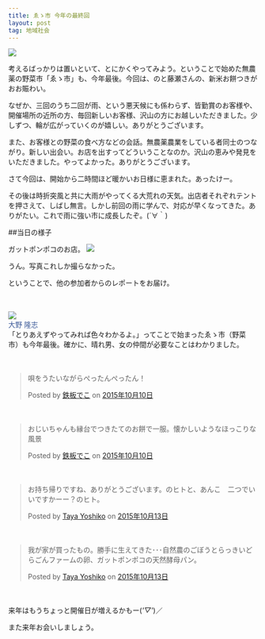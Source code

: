 ```yaml
---
title: ゑゝ市 今年の最終回
layout: post
tag: 地域社会
---
```

<a href="https://www.facebook.com/photo.php?fbid=521194988040884&set=pcb.521195111374205&type=3&theater"><img src="https://c1.staticflickr.com/1/747/22001537318_743c8667fc.jpg"></a><br>

考えるばっかりは置いといて、とにかくやってみよう。ということで始めた無農薬の野菜市「ゑゝ市」も、今年最後。今回は、のと藤瀬さんの、新米お餅つきがおお賑わい。

なぜか、三回のうち二回が雨、という悪天候にも係わらず、皆勤賞のお客様や、開催場所の近所の方、毎回新しいお客様、沢山の方にお越しいただきました。少しずつ、輪が広がっていくのが嬉しい。ありがとうございます。

また、お客様との野菜の食べ方などの会話。無農薬農業をしている者同士のつながり。新しい出会い。お店を出すってどういうことなのか。沢山の恵みや発見をいただきました。やってよかった。ありがとうございます。

さて今回は、開始から二時間ほど暖かいお日様に恵まれた。あったけー。

その後は時折突風と共に大雨がやってくる大荒れの天気。出店者それぞれテントを押さえて、しばし無言。しかし前回の雨に学んで、対応が早くなってきた。ありがたい。これで雨に強い市に成長したぞ。(´∀｀)


##当日の様子

ガットポンポコのお店。
![](https://c2.staticflickr.com/6/5640/21912028339_2939b3a594.jpg)

うん。写真これしか撮らなかった。

ということで、他の参加者からのレポートをお届け。

　

<div style="font-size: 14px;width: 500px;">
<a href="https://www.facebook.com/photo.php?fbid=521194988040884&set=pcb.521195111374205&type=3&theater"><img src="https://c2.staticflickr.com/6/5755/22001363278_4c5f5a238b.jpg"></a><br>
<a style="color:#3B5998;text-decoration:none;" href="https://www.facebook.com/noracracy/posts/521195111374205?pnref=story">大野 隆志</a><br>
「とりあえずやってみれば色々わかるよ。」ってことで始まったゑゝ市（野菜市）も今年最後。確かに、晴れ男、女の仲間が必要なことはわかりました。
</div>

　

<div id="fb-root"></div><script>(function(d, s, id) {  var js, fjs = d.getElementsByTagName(s)[0];  if (d.getElementById(id)) return;  js = d.createElement(s); js.id = id;  js.src = "//connect.facebook.net/ja_KS/sdk.js#xfbml=1&version=v2.3";  fjs.parentNode.insertBefore(js, fjs);}(document, 'script', 'facebook-jssdk'));</script><div class="fb-post" data-href="https://www.facebook.com/deko.noto/photos/a.565240423545538.1073741828.281700095232907/861295003940077/?type=3" data-width="500"><div class="fb-xfbml-parse-ignore"><blockquote cite="https://www.facebook.com/deko.noto/photos/a.565240423545538.1073741828.281700095232907/861295003940077/?type=3"><p>&#x5504;&#x3092;&#x3046;&#x305f;&#x3044;&#x306a;&#x304c;&#x3089;&#x307a;&#x3063;&#x305f;&#x3093;&#x307a;&#x3063;&#x305f;&#x3093;&#xff01;</p>Posted by <a href="https://www.facebook.com/deko.noto">鉄板でこ</a> on&nbsp;<a href="https://www.facebook.com/deko.noto/photos/a.565240423545538.1073741828.281700095232907/861295003940077/?type=3">2015年10月10日</a></blockquote></div></div>

　

<div id="fb-root"></div><script>(function(d, s, id) {  var js, fjs = d.getElementsByTagName(s)[0];  if (d.getElementById(id)) return;  js = d.createElement(s); js.id = id;  js.src = "//connect.facebook.net/ja_KS/sdk.js#xfbml=1&version=v2.3";  fjs.parentNode.insertBefore(js, fjs);}(document, 'script', 'facebook-jssdk'));</script><div class="fb-post" data-href="https://www.facebook.com/deko.noto/photos/a.565240423545538.1073741828.281700095232907/861295663940011/?type=3" data-width="500"><div class="fb-xfbml-parse-ignore"><blockquote cite="https://www.facebook.com/deko.noto/photos/a.565240423545538.1073741828.281700095232907/861295663940011/?type=3"><p>&#x304a;&#x3058;&#x3044;&#x3061;&#x3083;&#x3093;&#x3082;&#x7e01;&#x53f0;&#x3067;&#x3064;&#x304d;&#x305f;&#x3066;&#x306e;&#x304a;&#x9905;&#x3067;&#x4e00;&#x670d;&#x3002;&#x61d0;&#x304b;&#x3057;&#x3044;&#x3088;&#x3046;&#x306a;&#x307b;&#x3063;&#x3053;&#x308a;&#x306a;&#x98a8;&#x666f;</p>Posted by <a href="https://www.facebook.com/deko.noto">鉄板でこ</a> on&nbsp;<a href="https://www.facebook.com/deko.noto/photos/a.565240423545538.1073741828.281700095232907/861295663940011/?type=3">2015年10月10日</a></blockquote></div></div>

　

<div id="fb-root"></div><script>(function(d, s, id) {  var js, fjs = d.getElementsByTagName(s)[0];  if (d.getElementById(id)) return;  js = d.createElement(s); js.id = id;  js.src = "//connect.facebook.net/ja_KS/sdk.js#xfbml=1&version=v2.3";  fjs.parentNode.insertBefore(js, fjs);}(document, 'script', 'facebook-jssdk'));</script><div class="fb-post" data-href="https://www.facebook.com/photo.php?fbid=762698547172996&amp;set=a.131642803611910.24037.100002985721961&amp;type=3" data-width="500"><div class="fb-xfbml-parse-ignore"><blockquote cite="https://www.facebook.com/photo.php?fbid=762698547172996&amp;set=a.131642803611910.24037.100002985721961&amp;type=3"><p>&#x304a;&#x6301;&#x3061;&#x5e30;&#x308a;&#x3067;&#x3059;&#x306d;&#x3001;&#x3042;&#x308a;&#x304c;&#x3068;&#x3046;&#x3054;&#x3056;&#x3044;&#x307e;&#x3059;&#x3002;&#x306e;&#x30d2;&#x30c8;&#x3068;&#x3001;&#x3042;&#x3093;&#x3053;&#x3000;&#x4e8c;&#x3064;&#x3067;&#x3044;&#x3044;&#x3067;&#x3059;&#x304b;&#x30fc;&#x30fc;&#xff1f;&#x306e;&#x30d2;&#x30c8;&#x3002;</p>Posted by <a href="https://www.facebook.com/taya.yoshiko">Taya  Yoshiko</a> on&nbsp;<a href="https://www.facebook.com/photo.php?fbid=762698547172996&amp;set=a.131642803611910.24037.100002985721961&amp;type=3">2015年10月13日</a></blockquote></div></div>

　

<div id="fb-root"></div><script>(function(d, s, id) {  var js, fjs = d.getElementsByTagName(s)[0];  if (d.getElementById(id)) return;  js = d.createElement(s); js.id = id;  js.src = "//connect.facebook.net/ja_KS/sdk.js#xfbml=1&version=v2.3";  fjs.parentNode.insertBefore(js, fjs);}(document, 'script', 'facebook-jssdk'));</script><div class="fb-post" data-href="https://www.facebook.com/photo.php?fbid=762699210506263&amp;set=a.131642803611910.24037.100002985721961&amp;type=3" data-width="500"><div class="fb-xfbml-parse-ignore"><blockquote cite="https://www.facebook.com/photo.php?fbid=762699210506263&amp;set=a.131642803611910.24037.100002985721961&amp;type=3"><p>&#x6211;&#x304c;&#x5bb6;&#x304c;&#x8cb7;&#x3063;&#x305f;&#x3082;&#x306e;&#x3002;&#x52dd;&#x624b;&#x306b;&#x751f;&#x3048;&#x3066;&#x304d;&#x305f;&#xff65;&#xff65;&#xff65;&#x81ea;&#x7136;&#x8fb2;&#x306e;&#x3054;&#x307c;&#x3046;&#x3068;&#x3089;&#x3063;&#x304d;&#x3044;&#x3069;&#x3089;&#x3054;&#x3093;&#x30d5;&#x30a1;&#x30fc;&#x30e0;&#x306e;&#x5375;&#x3001;&#x30ac;&#x30c3;&#x30c8;&#x30dd;&#x30f3;&#x30dd;&#x30b3;&#x306e;&#x5929;&#x7136;&#x9175;&#x6bcd;&#x30d1;&#x30f3;&#x3002;</p>Posted by <a href="https://www.facebook.com/taya.yoshiko">Taya  Yoshiko</a> on&nbsp;<a href="https://www.facebook.com/photo.php?fbid=762699210506263&amp;set=a.131642803611910.24037.100002985721961&amp;type=3">2015年10月13日</a></blockquote></div></div>




　
　

来年はもうちょっと開催日が増えるかもー(*'▽'*)／

また来年お会いしましょう。
